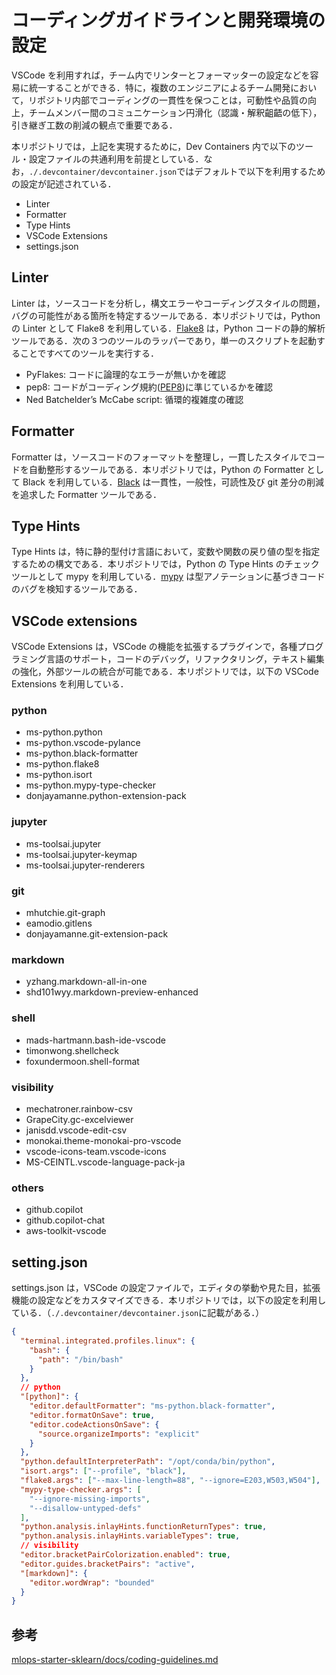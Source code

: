 # コーディングガイドラインと開発環境の設定

VSCode を利用すれば，チーム内でリンターとフォーマッターの設定などを容易に統一することができる．特に，複数のエンジニアによるチーム開発において，リポジトリ内部でコーディングの一貫性を保つことは，可動性や品質の向上，チームメンバー間のコミュニケーション円滑化（認識・解釈齟齬の低下），引き継ぎ工数の削減の観点で重要である．

本リポジトリでは，上記を実現するために，Dev Containers 内で以下のツール・設定ファイルの共通利用を前提としている．なお，`./.devcontainer/devcontainer.json`ではデフォルトで以下を利用するための設定が記述されている．

- Linter
- Formatter
- Type Hints
- VSCode Extensions
- settings.json

## Linter

Linter は，ソースコードを分析し，構文エラーやコーディングスタイルの問題，バグの可能性がある箇所を特定するツールである．本リポジトリでは，Python の Linter として Flake8 を利用している．[Flake8](https://flake8.pycqa.org/en/latest/#) は，Python コードの静的解析ツールである．次の３つのツールのラッパーであり，単一のスクリプトを起動することですべてのツールを実行する．

- PyFlakes: コードに論理的なエラーが無いかを確認
- pep8: コードがコーディング規約([PEP8](https://pep8.readthedocs.io/en/latest/))に準じているかを確認
- Ned Batchelder’s McCabe script: 循環的複雑度の確認

## Formatter

Formatter は，ソースコードのフォーマットを整理し，一貫したスタイルでコードを自動整形するツールである．本リポジトリでは，Python の Formatter として Black を利用している．[Black](https://black.readthedocs.io/en/stable/index.html) は一貫性，一般性，可読性及び git 差分の削減を追求した Formatter ツールである．

## Type Hints

Type Hints は，特に静的型付け言語において，変数や関数の戻り値の型を指定するための構文である．本リポジトリでは，Python の Type Hints のチェックツールとして mypy を利用している．[mypy](https://mypy.readthedocs.io/en/stable/) は型アノテーションに基づきコードのバグを検知するツールである．

## VSCode extensions

VSCode Extensions は，VSCode の機能を拡張するプラグインで，各種プログラミング言語のサポート，コードのデバッグ，リファクタリング，テキスト編集の強化，外部ツールの統合が可能である．本リポジトリでは，以下の VSCode Extensions を利用している．

### python

- ms-python.python
- ms-python.vscode-pylance
- ms-python.black-formatter
- ms-python.flake8
- ms-python.isort
- ms-python.mypy-type-checker
- donjayamanne.python-extension-pack

### jupyter

- ms-toolsai.jupyter
- ms-toolsai.jupyter-keymap
- ms-toolsai.jupyter-renderers

### git

- mhutchie.git-graph
- eamodio.gitlens
- donjayamanne.git-extension-pack

### markdown

- yzhang.markdown-all-in-one
- shd101wyy.markdown-preview-enhanced

### shell

- mads-hartmann.bash-ide-vscode
- timonwong.shellcheck
- foxundermoon.shell-format

### visibility

- mechatroner.rainbow-csv
- GrapeCity.gc-excelviewer
- janisdd.vscode-edit-csv
- monokai.theme-monokai-pro-vscode
- vscode-icons-team.vscode-icons
- MS-CEINTL.vscode-language-pack-ja

### others

- github.copilot
- github.copilot-chat
- aws-toolkit-vscode

## setting.json

settings.json は，VSCode の設定ファイルで，エディタの挙動や見た目，拡張機能の設定などをカスタマイズできる．本リポジトリでは，以下の設定を利用している．（`./.devcontainer/devcontainer.json`に記載がある．）

```json
{
  "terminal.integrated.profiles.linux": {
    "bash": {
      "path": "/bin/bash"
    }
  },
  // python
  "[python]": {
    "editor.defaultFormatter": "ms-python.black-formatter",
    "editor.formatOnSave": true,
    "editor.codeActionsOnSave": {
      "source.organizeImports": "explicit"
    }
  },
  "python.defaultInterpreterPath": "/opt/conda/bin/python",
  "isort.args": ["--profile", "black"],
  "flake8.args": ["--max-line-length=88", "--ignore=E203,W503,W504"],
  "mypy-type-checker.args": [
    "--ignore-missing-imports",
    "--disallow-untyped-defs"
  ],
  "python.analysis.inlayHints.functionReturnTypes": true,
  "python.analysis.inlayHints.variableTypes": true,
  // visibility
  "editor.bracketPairColorization.enabled": true,
  "editor.guides.bracketPairs": "active",
  "[markdown]": {
    "editor.wordWrap": "bounded"
  }
}
```

## 参考

[mlops-starter-sklearn/docs/coding-guidelines.md](https://github.com/Azure/mlops-starter-sklearn/blob/main/docs/coding-guidelines.md)
